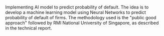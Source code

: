 Implementing AI model to predict probability of default.
The idea is to develop a machine learning model using Neural Networks to predict probability of default of firms. The methodology used is the "public good approach" followed by RMI National University of Singapore, as described in the technical report.

